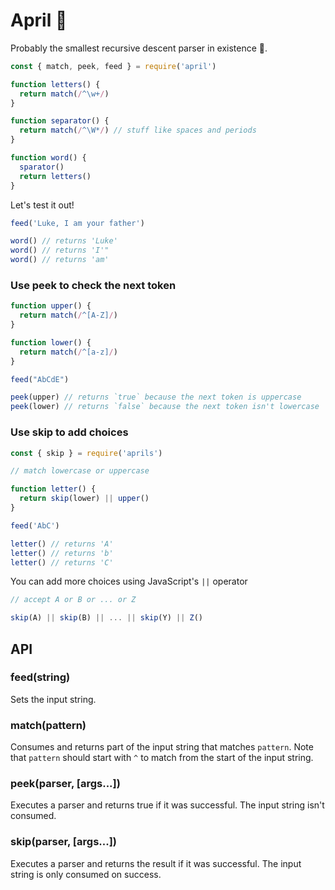 # April 🌺

Probably the smallest recursive descent parser in existence 🤏.

```js
const { match, peek, feed } = require('april')

function letters() {
  return match(/^\w+/)
}

function separator() {
  return match(/^\W*/) // stuff like spaces and periods
}

function word() {
  sparator()
  return letters()
}
```

Let's test it out!


```js
feed('Luke, I am your father')

word() // returns 'Luke'
word() // returns 'I'"
word() // returns 'am'
```

### Use peek to check the next token

```js
function upper() {
  return match(/^[A-Z]/)
}

function lower() {
  return match(/^[a-z]/)
}

feed("AbCdE")

peek(upper) // returns `true` because the next token is uppercase
peek(lower) // returns `false` because the next token isn't lowercase
```

### Use skip to add choices

```js
const { skip } = require('aprils')

// match lowercase or uppercase

function letter() {
  return skip(lower) || upper()
}

feed('AbC')

letter() // returns 'A'
letter() // returns 'b'
letter() // returns 'C'
```

You can add more choices using JavaScript's `||` operator

```js
// accept A or B or ... or Z

skip(A) || skip(B) || ... || skip(Y) || Z()
```


## API

### feed(string)

Sets the input string.

### match(pattern)

Consumes and returns part of the input string that matches `pattern`. Note that `pattern` should start with `^` to match from the start of the input string.


### peek(parser, [args...])

Executes a parser and returns true if it was successful. The input string isn't consumed.

### skip(parser, [args...])

Executes a parser and returns the result if it was successful. The input string is only consumed on success.


